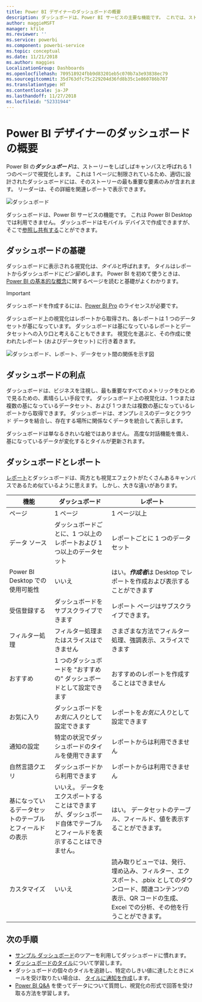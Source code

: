 ```yaml
---
title: Power BI デザイナーのダッシュボードの概要
description: ダッシュボードは、Power BI サービスの主要な機能です。 これでは、ストーリーをしばしばキャンバスと呼ばれる 1 つのページで視覚化します。
author: maggieMSFT
manager: kfile
ms.reviewer: ''
ms.service: powerbi
ms.component: powerbi-service
ms.topic: conceptual
ms.date: 11/21/2018
ms.author: maggies
LocalizationGroup: Dashboards
ms.openlocfilehash: 709518924fbb9d83201eb5c070b7a3e93838ec79
ms.sourcegitcommit: 35d763dfc75c229204d36fd8b35c1e860786b707
ms.translationtype: HT
ms.contentlocale: ja-JP
ms.lasthandoff: 11/27/2018
ms.locfileid: "52331944"
---
```

# <a name="intro-to-dashboards-for-power-bi-designers"></a>Power BI デザイナーのダッシュボードの概要

Power BI の***ダッシュボード***は、ストーリーをしばしばキャンバスと呼ばれる 1 つのページで視覚化します。 これは 1 ページに制限されているため、適切に設計されたダッシュボードには、そのストーリーの最も重要な要素のみが含まれます。 リーダーは、その詳細を関連レポートで表示できます。

![ダッシュボード](media/service-dashboards/power-bi-dashboard2.png)

ダッシュボードは、Power BI サービスの機能です。 これは Power BI Desktop では利用できません。 ダッシュボードはモバイル デバイスで作成できますが、そこで[参照し共有する](mobile-apps-view-dashboard.md)ことができます。

## <a name="dashboard-basics"></a>ダッシュボードの基礎 

ダッシュボードに表示される視覚化は、*タイル*と呼ばれます。 タイルはレポートからダッシュボードに*ピン留め*します。 Power BI を初めて使うときは、[Power BI の基本的な概念](service-basic-concepts.md)に関するページを読むと基礎がよくわかります。

> [!IMPORTANT]
> ダッシュボードを作成するには、[Power BI Pro](service-free-vs-pro.md) のライセンスが必要です。

ダッシュボード上の視覚化はレポートから取得され、各レポートは 1 つのデータセットが基になっています。 ダッシュボードは基になっているレポートとデータセットへの入り口と考えることもできます。 視覚化を選ぶと、その作成に使われたレポート (およびデータセット) に行き着きます。

![ダッシュボード、レポート、データセット間の関係を示す図](media/service-dashboards/power-bi-diagram.png)

## <a name="advantages-of-dashboards"></a>ダッシュボードの利点
ダッシュボードは、ビジネスを注視し、最も重要なすべてのメトリックをひとめで見るための、素晴らしい手段です。 ダッシュボード上の視覚化は、1 つまたは複数の基になっているデータセット、および 1 つまたは複数の基になっているレポートから取得できます。 ダッシュボードは、オンプレミスのデータとクラウド データを結合し、存在する場所に関係なくデータを統合して表示します。

ダッシュボードは単なるきれいな絵ではありません。 高度な対話機能を備え、基になっているデータが変化するとタイルが更新されます。

## <a name="dashboards-versus-reports"></a>ダッシュボードとレポート
[レポート](service-reports.md)とダッシュボードは、両方とも視覚エフェクトがたくさんあるキャンバスであるため似ているように思えます。 しかし、大きな違いがあります。

| **機能** | **ダッシュボード** | **レポート** |
| --- | --- | --- |
| ページ |1 ページ |1 ページ以上 |
| データ ソース |ダッシュボードごとに、1 つ以上のレポートおよび 1 つ以上のデータセット |レポートごとに 1 つのデータセット |
| Power BI Desktop での使用可能性 |いいえ |はい。***作成者***は Desktop でレポートを作成および表示することができます |
| 受信登録する |ダッシュボードをサブスクライブできます |レポート ページはサブスクライブできます。 |
| フィルター処理 |フィルター処理またはスライスはできません |さまざまな方法でフィルター処理、強調表示、スライスできます |
| おすすめ |1 つのダッシュボードを "おすすめの" ダッシュボードとして設定できます |おすすめのレポートを作成することはできません |
| お気に入り | ダッシュボードを*お気に入り*として設定できます | レポートを*お気に入り*として設定できます
| 通知の設定 |特定の状況でダッシュボードのタイルを使用できます |レポートからは利用できません |
| 自然言語クエリ |ダッシュボードから利用できます |レポートからは利用できません |
| 基になっているデータセットのテーブルとフィールドの表示 |いいえ。 データをエクスポートすることはできますが、ダッシュボード自体でテーブルとフィールドを表示することはできません。 |はい。 データセットのテーブル、フィールド、値を表示することができます。 |
| カスタマイズ |いいえ |読み取りビューでは、発行、埋め込み、フィルター、エクスポート、.pbix としてのダウンロード、関連コンテンツの表示、QR コードの生成、Excel での分析、その他を行うことができます。  |

## <a name="next-steps"></a>次の手順
* [サンプル ダッシュボード](sample-tutorial-connect-to-the-samples.md)のツアーを利用してダッシュボードに慣れます。
* [ダッシュボードのタイル](service-dashboard-tiles.md)について学習します。
* ダッシュボードの個々のタイルを追跡し、特定のしきい値に達したときにメールを受け取りたい場合は、 [タイルに通知を作成](service-set-data-alerts.md)します。
* [Power BI Q&A](power-bi-tutorial-q-and-a.md) を使ってデータについて質問し、視覚化の形式で回答を受け取る方法を学習します。
